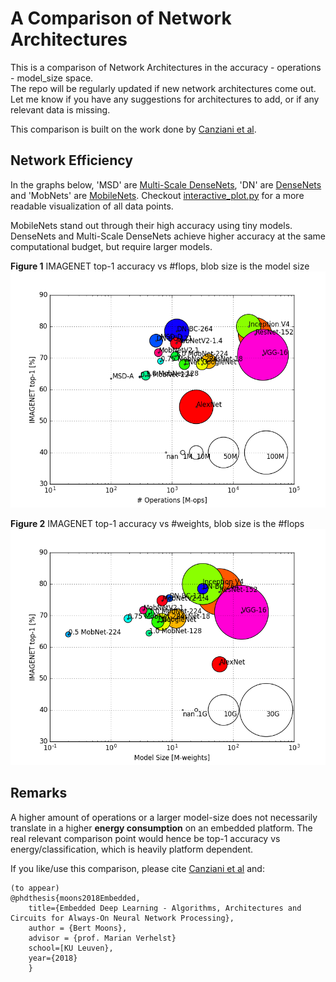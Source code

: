 # A Comparison of Network Architectures

This is a comparison of Network Architectures in the accuracy - operations - model_size space.  
The repo will be regularly updated if new network architectures come out. Let me know
if you have any suggestions for architectures to add, or if any relevant data is missing.

This comparison is built on the work done by [Canziani et al](https://arxiv.org/abs/1605.07678).  


## Network Efficiency
In the graphs below, 'MSD' are [Multi-Scale DenseNets](https://arxiv.org/abs/1703.09844), 'DN' are [DenseNets](https://arxiv.org/abs/1608.06993) and 'MobNets' are [MobileNets](https://arxiv.org/abs/1704.04861).
Checkout [interactive_plot.py]('interactive_plot.html') for a more readable visualization of all data points.

MobileNets stand out through their high accuracy using tiny models. 
DenseNets and Multi-Scale DenseNets achieve higher accuracy at the same computational budget, but require larger models.



**Figure 1** IMAGENET top-1 accuracy vs #flops, blob size is the model size
<img src="https://raw.githubusercontent.com/BertMoons/Comparing-CNN-Architectures/master/figures/accuracy_ops_modelsize.png">

**Figure 2** IMAGENET top-1 accuracy vs #weights, blob size is the #flops
<img src="https://raw.githubusercontent.com/BertMoons/Comparing-CNN-Architectures/master/figures/accuracy_modelsize_ops.png">


## Remarks

A higher amount of operations or a larger model-size does not necessarily translate in a 
higher __energy consumption__ on an embedded platform. The real relevant comparison point would hence be top-1 accuracy vs energy/classification, which is heavily platform dependent.

If you like/use this comparison, please cite [Canziani et al](https://arxiv.org/abs/1605.07678) and:

```
(to appear)
@phdthesis{moons2018Embedded,
    title={Embedded Deep Learning - Algorithms, Architectures and Circuits for Always-On Neural Network Processing},
    author = {Bert Moons},
    advisor = {prof. Marian Verhelst}
    school=[KU Leuven},
    year={2018}
    }
```
